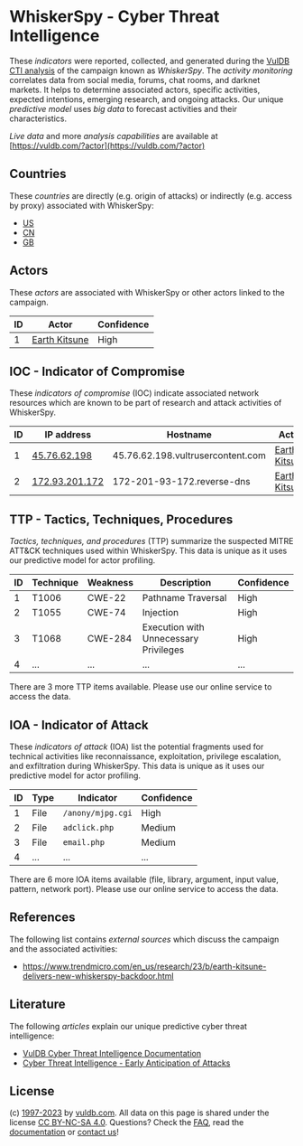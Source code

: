# WhiskerSpy - Cyber Threat Intelligence

These _indicators_ were reported, collected, and generated during the [VulDB CTI analysis](https://vuldb.com/?kb.cti) of the campaign known as _WhiskerSpy_. The _activity monitoring_ correlates data from social media, forums, chat rooms, and darknet markets. It helps to determine associated actors, specific activities, expected intentions, emerging research, and ongoing attacks. Our unique _predictive model_ uses _big data_ to forecast activities and their characteristics.

_Live data_ and more _analysis capabilities_ are available at [https://vuldb.com/?actor](https://vuldb.com/?actor)

## Countries

These _countries_ are directly (e.g. origin of attacks) or indirectly (e.g. access by proxy) associated with WhiskerSpy:

* [US](https://vuldb.com/?country.us)
* [CN](https://vuldb.com/?country.cn)
* [GB](https://vuldb.com/?country.gb)

## Actors

These _actors_ are associated with WhiskerSpy or other actors linked to the campaign.

ID | Actor | Confidence
-- | ----- | ----------
1 | [Earth Kitsune](https://vuldb.com/?actor.earth_kitsune) | High

## IOC - Indicator of Compromise

These _indicators of compromise_ (IOC) indicate associated network resources which are known to be part of research and attack activities of WhiskerSpy.

ID | IP address | Hostname | Actor | Confidence
-- | ---------- | -------- | ----- | ----------
1 | [45.76.62.198](https://vuldb.com/?ip.45.76.62.198) | 45.76.62.198.vultrusercontent.com | [Earth Kitsune](https://vuldb.com/?actor.earth_kitsune) | High
2 | [172.93.201.172](https://vuldb.com/?ip.172.93.201.172) | 172-201-93-172.reverse-dns | [Earth Kitsune](https://vuldb.com/?actor.earth_kitsune) | High

## TTP - Tactics, Techniques, Procedures

_Tactics, techniques, and procedures_ (TTP) summarize the suspected MITRE ATT&CK techniques used within WhiskerSpy. This data is unique as it uses our predictive model for actor profiling.

ID | Technique | Weakness | Description | Confidence
-- | --------- | -------- | ----------- | ----------
1 | T1006 | CWE-22 | Pathname Traversal | High
2 | T1055 | CWE-74 | Injection | High
3 | T1068 | CWE-284 | Execution with Unnecessary Privileges | High
4 | ... | ... | ... | ...

There are 3 more TTP items available. Please use our online service to access the data.

## IOA - Indicator of Attack

These _indicators of attack_ (IOA) list the potential fragments used for technical activities like reconnaissance, exploitation, privilege escalation, and exfiltration during WhiskerSpy. This data is unique as it uses our predictive model for actor profiling.

ID | Type | Indicator | Confidence
-- | ---- | --------- | ----------
1 | File | `/anony/mjpg.cgi` | High
2 | File | `adclick.php` | Medium
3 | File | `email.php` | Medium
4 | ... | ... | ...

There are 6 more IOA items available (file, library, argument, input value, pattern, network port). Please use our online service to access the data.

## References

The following list contains _external sources_ which discuss the campaign and the associated activities:

* https://www.trendmicro.com/en_us/research/23/b/earth-kitsune-delivers-new-whiskerspy-backdoor.html

## Literature

The following _articles_ explain our unique predictive cyber threat intelligence:

* [VulDB Cyber Threat Intelligence Documentation](https://vuldb.com/?kb.cti)
* [Cyber Threat Intelligence - Early Anticipation of Attacks](https://www.scip.ch/en/?labs.20201022)

## License

(c) [1997-2023](https://vuldb.com/?kb.changelog) by [vuldb.com](https://vuldb.com/?kb.about). All data on this page is shared under the license [CC BY-NC-SA 4.0](https://creativecommons.org/licenses/by-nc-sa/4.0/). Questions? Check the [FAQ](https://vuldb.com/?kb.faq), read the [documentation](https://vuldb.com/?kb) or [contact us](https://vuldb.com/?contact)!
